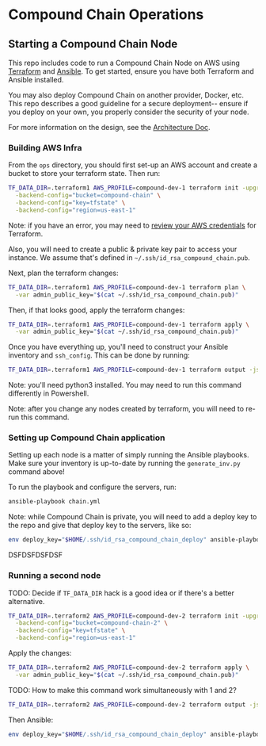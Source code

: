 
# Compound Chain Operations

## Starting a Compound Chain Node

This repo includes code to run a Compound Chain Node on AWS using [Terraform](https://www.terraform.io/) and [Ansible](https://www.ansible.com/). To get started, ensure you have both Terraform and Ansible installed.

You may also deploy Compound Chain on another provider, Docker, etc. This repo describes a good guideline for a secure deployment-- ensure if you deploy on your own, you properly consider the security of your node.

For more information on the design, see the [Architecture Doc](./ARCHITECTURE.md).

### Building AWS Infra

From the `ops` directory, you should first set-up an AWS account and create a bucket to store your terraform state. Then run:

```sh
TF_DATA_DIR=.terraform1 AWS_PROFILE=compound-dev-1 terraform init -upgrade \
  -backend-config="bucket=compound-chain" \
  -backend-config="key=tfstate" \
  -backend-config="region=us-east-1"
```

Note: if you have an error, you may need to [review your AWS credentials](https://registry.terraform.io/providers/hashicorp/aws/latest/docs#authentication) for Terraform.

Also, you will need to create a public & private key pair to access your instance. We assume that's defined in `~/.ssh/id_rsa_compound_chain.pub`.

Next, plan the terraform changes:

```sh
TF_DATA_DIR=.terraform1 AWS_PROFILE=compound-dev-1 terraform plan \
  -var admin_public_key="$(cat ~/.ssh/id_rsa_compound_chain.pub)"
```

Then, if that looks good, apply the terraform changes:

```sh
TF_DATA_DIR=.terraform1 AWS_PROFILE=compound-dev-1 terraform apply \
  -var admin_public_key="$(cat ~/.ssh/id_rsa_compound_chain.pub)"
```

Once you have everything up, you'll need to construct your Ansible inventory and `ssh_config`. This can be done by running:

```sh
TF_DATA_DIR=.terraform1 AWS_PROFILE=compound-dev-1 terraform output -json | ./ansible/generate_inv.py
```

Note: you'll need python3 installed. You may need to run this command differently in Powershell.

Note: after you change any nodes created by terraform, you will need to re-run this command.

### Setting up Compound Chain application

Setting up each node is a matter of simply running the Ansible playbooks. Make sure your inventory is up-to-date by running the `generate_inv.py` command above!

To run the playbook and configure the servers, run:

```sh
ansible-playbook chain.yml
```

Note: while Compound Chain is private, you will need to add a deploy key to the repo and give that deploy key to the servers, like so:

```sh
env deploy_key="$HOME/.ssh/id_rsa_compound_chain_deploy" ansible-playbook chain.yml
```






DSFDSFDSFDSF

### Running a second node

TODO: Decide if `TF_DATA_DIR` hack is a good idea or if there's a better alternative.

```sh
TF_DATA_DIR=.terraform2 AWS_PROFILE=compound-dev-2 terraform init -upgrade \
  -backend-config="bucket=compound-chain-2" \
  -backend-config="key=tfstate" \
  -backend-config="region=us-east-1"
```

Apply the changes:

```sh
TF_DATA_DIR=.terraform2 AWS_PROFILE=compound-dev-2 terraform apply \
  -var admin_public_key="$(cat ~/.ssh/id_rsa_compound_chain.pub)"
```

TODO: How to make this command work simultaneously with 1 and 2?

```sh
TF_DATA_DIR=.terraform2 AWS_PROFILE=compound-dev-2 terraform output -json | ./ansible/generate_inv.py
```

Then Ansible:

```sh
env deploy_key="$HOME/.ssh/id_rsa_compound_chain_deploy" ansible-playbook chain.yml -e authority=bob
```

